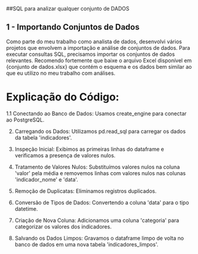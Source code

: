   ##SQL para analizar qualquer conjunto de DADOS

  ## 1 - Importando Conjuntos de Dados

Como parte do meu trabalho como analista de dados, desenvolvi vários projetos que envolvem a importação e análise de conjuntos de dados. Para executar consultas SQL, precisamos importar os conjuntos de dados relevantes. Recomendo fortemente que baixe o arquivo Excel disponível em {conjunto de dados.xlsx} que contém o esquema e os dados bem similar ao que eu utilizo no meu trabalho com análises. 

  # Explicação do Código:
  
  1.1 Conectando ao Banco de Dados: Usamos create_engine para conectar ao PostgreSQL.
  
  2. Carregando os Dados: Utilizamos pd.read_sql para carregar os dados da tabela 'indicadores'.
  
  3. Inspeção Inicial: Exibimos as primeiras linhas do dataframe e verificamos a presença de valores nulos.
  
  4. Tratamento de Valores Nulos: Substituímos valores nulos na coluna 'valor' pela média e removemos linhas com valores nulos nas colunas 'indicador_nome' e 'data'.
  
  5. Remoção de Duplicatas: Eliminamos registros duplicados.
  
  6. Conversão de Tipos de Dados: Convertendo a coluna 'data' para o tipo datetime.
  
  7. Criação de Nova Coluna: Adicionamos uma coluna 'categoria' para categorizar os valores dos indicadores.
 
  8. Salvando os Dados Limpos: Gravamos o dataframe limpo de volta no banco de dados em uma nova tabela 'indicadores_limpos'.
